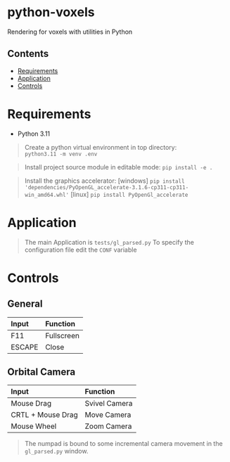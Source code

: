 # python-voxels
Rendering for voxels with utilities in Python

## Contents
- [Requirements](#requirements)
- [Application](#application)
- [Controls](#controls)

# Requirements
- Python 3.11

> Create a python virtual environment in top directory:  
>   `python3.11 -m venv .env`

> Install project source module in editable mode:
>   `pip install -e .`

> Install the graphics accelerator:
> [windows]
>   `pip install 'dependencies/PyOpenGL_accelerate-3.1.6-cp311-cp311-win_amd64.whl'`
> [linux]
>   `pip install PyOpenGl_accelerate`

# Application

> The main Application is `tests/gl_parsed.py`
> To specify the configuration file edit the `CONF` variable

# Controls

## General

| Input | Function |
|:-|:-|
| F11 | Fullscreen |
| ESCAPE | Close |

## Orbital Camera

| Input | Function |
|:-|:-|
| Mouse Drag | Svivel Camera |
| CRTL + Mouse Drag | Move Camera |
| Mouse Wheel | Zoom Camera |

> The numpad is bound to some incremental 
> camera movement in the `gl_parsed.py` window.